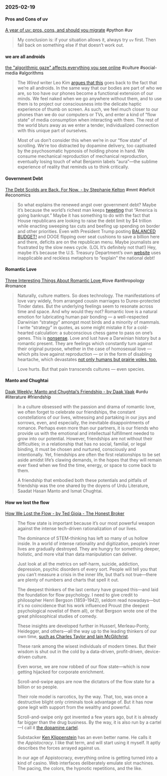 ### 2025-02-19
#### Pros and Cons of uv
[A year of uv: pros, cons, and should you migrate](https://www.bitecode.dev/p/a-year-of-uv-pros-cons-and-should) #python #uv

> My conclusion is: if your situation allows it, always try `uv` first. Then fall back on something else if that doesn’t work out.

#### we are all androids
[the "algorithmic gaze" affects everything you see online](https://etymology.substack.com/p/the-algorithmic-gaze-affects-everything) #culture #social-media #algorithms 

> The _Wired_ writer Leo Kim [argues that this](https://www.wired.com/story/tiktok-phones-extended-mind-philosophy/) goes back to the fact that we’re all androids. In the same way that our bodies are part of who we are, so too have our phones become a functional extension of our minds. We feel naked when we go anywhere without them, and to use them is to project our consciousness into the delicate haptic experience of thumb on screen. As such, we feel much closer to our phones than we do our computers or TVs, and enter a kind of “flow state” of media consumption when interacting with them. The rest of the world blurs away as we enter a tender, individualized connection with this unique part of ourselves.

>   Most of us don’t consider this when we’re in our “flow state” of scrolling. We’re too distracted by dopamine delivery, too captivated by the psychosomatic hypnosis of holding phone in hand. We consume mechanical reproduction of mechanical reproduction, eventually losing touch of what Benjamin labels “aura”—the sublime experience of reality that reminds us to think critically.

#### Government Debt
[The Debt Scolds are Back. For Now. - by Stephanie Kelton](https://stephaniekelton.substack.com/p/the-debt-scolds-are-back-for-now) #mmt #deficit #economics 

> So what explains the renewed angst over government debt? Maybe it’s because the world’s richest man keeps [tweeting](https://economictimes.indiatimes.com/news/international/us/elon-musk-rings-alarm-bells-says-the-u-s-is-going-bankrupt-and-urges-immediate-action-else-the-dollars-going-to-be-worth-nothing/articleshow/116719516.cms?from=mdr) that “America is going bankrupt.” Maybe it has something to do with the fact that House republicans are looking to raise the debt limit by $4 trillion while enacting sweeping tax cuts and beefing up spending on border and other priorities. Even with President Trump posting [BALANCED BUDGET!](https://www.washingtontimes.com/news/2025/feb/7/donald-trump-calls-balanced-budget-proposing-tax-c/) and DOGE flipping over seat cushions to save a billion here and there, deficits are on the republican menu. Maybe journalists are frustrated by the slow news cycle. (LOL It’s definitely not that!) Hey, maybe it’s because the U.S. Treasury Department’s own [website](https://fiscaldata.treasury.gov/americas-finance-guide/national-debt/) uses inapplicable and reckless metaphors to 
> “explain” the national debt!

#### Romantic Love
[Three Interesting Things About Romantic Love ](https://onhumans.substack.com/p/three-interesting-things-about-romantic) #love #anthropology #romance 

> Naturally, culture matters. So does technology. The manifestations of love vary widely, from arranged cousin marriages to Durex-protected Tinder dates. But the underlying feelings seem to resonate across time and space. And why would they not? Romantic love is a natural emotion for lubricating human pair bonding — a well-respected Darwinian “strategy” amongst most birds and a minority of mammals. I write “strategy” in quotes, as some might mistake it for a cold-hearted calculation: a subconscious chess game to pass on one’s genes. This is [nonsense](https://onhumans.substack.com/p/distorting-darwinism). Love and lust have a Darwinian history but a romantic present. They are feelings which constantly turn against their original purpose, whether in the case of homosexual love — which pits love against reproduction — or in the form of disabling heartache, which devastates [not only humans but prairie voles, too.](https://nyaspubs.onlinelibrary.wiley.com/doi/abs/10.1111/nyas.15134)
> 
> Love hurts. But that pain transcends cultures — even species.

#### Manto and Chughtai
[Daak Weekly: Manto and Chughtai’s Friendship - by Daak Vaak](https://daak.substack.com/p/daak-weekly-manto-and-chughtais-friendship) #urdu #literature #friendship 

> In a culture obsessed with the passion and drama of romantic love, we often forget to celebrate our friendships, the constant constellations of our lives, witnessing and partaking in our joys and sorrows, even, and especially, the inevitable disappointments of romance. Perhaps even more than our partners, it is our friends who provide us with the emotional and intellectual fulfillment needed to grow into our potential. However, friendships are not without their difficulties; in a relationship that has no social, familial, or legal binding, it must be chosen and nurtured, consciously and intentionally. Yet, friendships are often the first relationships to be set aside amidst life’s clawing demands, in the hopes that they will remain ever fixed when we find the time, energy, or space to come back to them.
>
> A friendship that embodied both these potentials and pitfalls of friendship was the one shared by the doyens of Urdu Literature, Saadat Hasan Manto and Ismat Chughtai.

#### How we lost the flow
[How We Lost the Flow - by Ted Gioia - The Honest Broker](https://www.honest-broker.com/p/how-we-lost-the-flow)

> The flow state is important because it’s our most powerful weapon against the intense tech-driven rationalization of our lives.
> 
> The dominance of STEM-thinking has left so many of us hollow inside. In a world of intense rationality and digitization, people’s inner lives are gradually destroyed. They are hungry for something deeper, holistic, and more vital than data manipulation can deliver.
> 
> Just look at all the metrics on self-harm, suicide, addiction, depression, psychic disorders of every sort. People will tell you that you can’t measure a crisis in the inner life, but that’s not true—there are plenty of numbers and charts that spell it out.
> 
> The deepest thinkers of the last century have grasped this—and laid the foundation for flow psychology. I need to give credit to philosopher Henri Bergson (1859-1942), seldom read nowadays—but it's no coincidence that his work influenced Proust (the deepest psychological novelist of them all), or that Bergson wrote one of the great philosophical studies of comedy.
> 
> These insights are developed further in Husserl, Merleau-Ponty, Heidegger, and others—all the way up to the leading thinkers of our own time, [such as Charles Taylor and Iain McGilchrist](https://www.honest-broker.com/p/my-alternative-tech-canon-26-mind).
> 
> These rank among the wisest individuals of modern times. But their wisdom is shut out in the cold by a data-driven, profit-driven, device-driven culture.
> 
> Even worse, we are now robbed of our flow state—which is now getting hijacked for corporate enrichment.


> Scroll-and-swipe apps are now the dictators of the flow state for a billion or so people.
> 
> Their role model is narcotics, by the way. That, too, was once a destructive blight only criminals took advantage of. But it has now gone legit with support from the wealthy and powerful.
> 
> Scroll-and-swipe only got invented a few years ago, but it is already far bigger than the drug business. By the way, it is also run by a cartel—I call it [the dopamine cartel](https://www.honest-broker.com/p/the-state-of-the-culture-2024).
> 
> Substacker [Ken Klippenstein](https://www.kenklippenstein.com/) has an even better name. He calls it the _Appistocracy_. I like that term, and will start using it myself. It aptly describes the forces arrayed against us.
> 
> In our age of Appistocracy, everything online is getting turned into a kind of casino. Web interfaces deliberately emulate slot machines. The pacing, the colors, the hypnotic repetitions, and the like.
